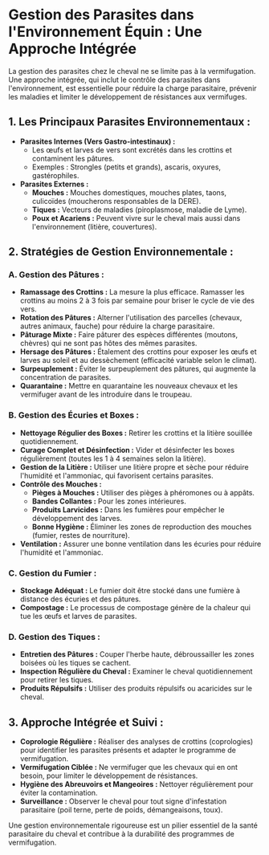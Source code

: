 # Gestion des Parasites dans l'Environnement Équin : Une Approche Intégrée

La gestion des parasites chez le cheval ne se limite pas à la vermifugation. Une approche intégrée, qui inclut le contrôle des parasites dans l'environnement, est essentielle pour réduire la charge parasitaire, prévenir les maladies et limiter le développement de résistances aux vermifuges.

## 1. Les Principaux Parasites Environnementaux :

*   **Parasites Internes (Vers Gastro-intestinaux) :**
    *   Les œufs et larves de vers sont excrétés dans les crottins et contaminent les pâtures.
    *   Exemples : Strongles (petits et grands), ascaris, oxyures, gastérophiles.
*   **Parasites Externes :**
    *   **Mouches :** Mouches domestiques, mouches plates, taons, culicoïdes (moucherons responsables de la DERE).
    *   **Tiques :** Vecteurs de maladies (piroplasmose, maladie de Lyme).
    *   **Poux et Acariens :** Peuvent vivre sur le cheval mais aussi dans l'environnement (litière, couvertures).

## 2. Stratégies de Gestion Environnementale :

### A. Gestion des Pâtures :

*   **Ramassage des Crottins :** La mesure la plus efficace. Ramasser les crottins au moins 2 à 3 fois par semaine pour briser le cycle de vie des vers.
*   **Rotation des Pâtures :** Alterner l'utilisation des parcelles (chevaux, autres animaux, fauche) pour réduire la charge parasitaire.
*   **Pâturage Mixte :** Faire pâturer des espèces différentes (moutons, chèvres) qui ne sont pas hôtes des mêmes parasites.
*   **Hersage des Pâtures :** Étalement des crottins pour exposer les œufs et larves au soleil et au dessèchement (efficacité variable selon le climat).
*   **Surpeuplement :** Éviter le surpeuplement des pâtures, qui augmente la concentration de parasites.
*   **Quarantaine :** Mettre en quarantaine les nouveaux chevaux et les vermifuger avant de les introduire dans le troupeau.

### B. Gestion des Écuries et Boxes :

*   **Nettoyage Régulier des Boxes :** Retirer les crottins et la litière souillée quotidiennement.
*   **Curage Complet et Désinfection :** Vider et désinfecter les boxes régulièrement (toutes les 1 à 4 semaines selon la litière).
*   **Gestion de la Litière :** Utiliser une litière propre et sèche pour réduire l'humidité et l'ammoniac, qui favorisent certains parasites.
*   **Contrôle des Mouches :**
    *   **Pièges à Mouches :** Utiliser des pièges à phéromones ou à appâts.
    *   **Bandes Collantes :** Pour les zones intérieures.
    *   **Produits Larvicides :** Dans les fumières pour empêcher le développement des larves.
    *   **Bonne Hygiène :** Éliminer les zones de reproduction des mouches (fumier, restes de nourriture).
*   **Ventilation :** Assurer une bonne ventilation dans les écuries pour réduire l'humidité et l'ammoniac.

### C. Gestion du Fumier :

*   **Stockage Adéquat :** Le fumier doit être stocké dans une fumière à distance des écuries et des pâtures.
*   **Compostage :** Le processus de compostage génère de la chaleur qui tue les œufs et larves de parasites.

### D. Gestion des Tiques :

*   **Entretien des Pâtures :** Couper l'herbe haute, débroussailler les zones boisées où les tiques se cachent.
*   **Inspection Régulière du Cheval :** Examiner le cheval quotidiennement pour retirer les tiques.
*   **Produits Répulsifs :** Utiliser des produits répulsifs ou acaricides sur le cheval.

## 3. Approche Intégrée et Suivi :

*   **Coprologie Régulière :** Réaliser des analyses de crottins (coprologies) pour identifier les parasites présents et adapter le programme de vermifugation.
*   **Vermifugation Ciblée :** Ne vermifuger que les chevaux qui en ont besoin, pour limiter le développement de résistances.
*   **Hygiène des Abreuvoirs et Mangeoires :** Nettoyer régulièrement pour éviter la contamination.
*   **Surveillance :** Observer le cheval pour tout signe d'infestation parasitaire (poil terne, perte de poids, démangeaisons, toux).

Une gestion environnementale rigoureuse est un pilier essentiel de la santé parasitaire du cheval et contribue à la durabilité des programmes de vermifugation.
